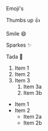 Emoji's

Thumbs up :+1:

Smile :smile:

Sparkes :sparkles:

Tada :tada:

1. Item 1
2. Item 2
3. Item 3
   1. Item 3a
   2. Item 3b
   
* Item 1
* Item 2
  * Item 2a
  * Item 2b
